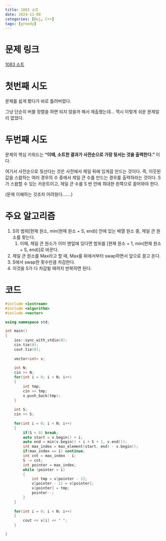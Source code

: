 ```yaml
---
title: 1083 소트
date: 2024-11-08
categories: [Boj, C++]
tags: [greedy]
---
```

# 문제 링크

[1083 소트](https://www.acmicpc.net/problem/1083)

# 첫번째 시도

문제를 쉽게 봤다가 바로 틀려버렸다. 

그냥 단순히 버블 정렬을 하면 되지 않을까 해서 제출했는데… 역시 이렇게 쉬운 문제일리 없었다.

# 두번째 시도

문제의 핵심 키워드는 **“이때, 소트한 결과가 사전순으로 가장 뒷서는 것을 출력한다.”** 이다.

여기서 사전순으로 뒷선다는 것은 사전에서 제일 뒤에 있게끔 만드는 것이다. 즉, 이웃된 값을 스왑하는 여러 경우의 수 중에서 제일 큰 수를 만드는 경우를 출력하라는 것이다. S가 스왑할 수 있는 카운트이고, 제일 큰 수를 S 번 안에 최대한 왼쪽으로 끌어와야 한다.

(문제 이해하는 것조차 어려웠다…….)

# 주요 알고리즘

1. S의 범위[현재 원소, min(현재 원소 + S, end)] 안에 있는 배열 원소 중, 제일 큰 원소를 찾는다.
    1. 이때, 제일 큰 원소가 이미 맨앞에 있다면 범위를 [현재 원소 + 1, min(현재 원소 + S, end)]로 바꾼다.
2. 제일 큰 원소를 Max라고 할 때, Max를 뒤에서부터 swap하면서 앞으로 끌고 온다.
3. S에서 swap한 횟수만큼 차감한다.
4. 이것을 S가 다 차감될 때까지 반복하면 된다.

# 코드

```cpp
#include <iostream>
#include <algorithm>
#include <vector>

using namespace std;

int main()
{
    ios::sync_with_stdio(0);
    cin.tie(0);
    cout.tie(0);
    
    vector<int> v;
    
    int N;
    cin >> N;
    for(int i = 0; i < N; i++)
    {
        int tmp;
        cin >> tmp;
        v.push_back(tmp);
    }
    
    int S;
    cin >> S;
    
    for(int i = 0; i < N; i++)
    {
        if(S < 0) break;
        auto start = v.begin() + i;
        auto end = min(v.begin() + i + S + 1, v.end());
        int max_index = max_element(start, end) - v.begin();
        if(max_index == i) continue;
        int cnt = max_index - i;
        S -= cnt;
        int pointer = max_index;
        while (pointer > i)
        {
            int tmp = v[pointer - 1];
            v[pointer - 1] = v[pointer];
            v[pointer] = tmp;
            pointer--;
        }
    }
    
    for(int i = 0; i < N; i++)
    {
        cout << v[i] << " ";
    }

}

```
